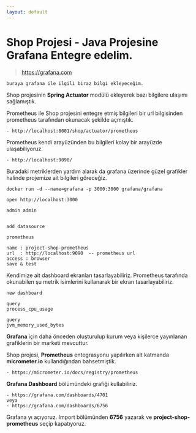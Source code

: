 ```yaml
---
layout: default
---
```

# Shop Projesi - Java Projesine Grafana Entegre edelim.

> https://grafana.com

``
	buraya grafana ile ilgili biraz bilgi ekleyeceğim.
``

Shop projesinin **Spring Actuator** modülü ekleyerek bazı bilgilere ulaşımı sağlamıştık.

Prometheus ile Shop projesini entegre etmiş bilgileri bir url bilgisinden prometheus tarafından okunacak şekilde açmıştık.

```
- http://localhost:8001/shop/actuator/prometheus
```

Prometheus kendi arayüzünden bu bilgileri kolay bir arayüzde ulaşabiliyoruz.
```
- http://localhost:9090/
```

Buradaki metriklerden yardım alarak da grafana üzerinde güzel grafikler halinde projemize ait bilgileri göreceğiz.

```
docker run -d --name=grafana -p 3000:3000 grafana/grafana

open http://localhost:3000

admin admin


add datasource 

prometheus

name : project-shop-prometheus
url  : http://localhost:9090  -- prometheus url
access : browser
save & test

```

Kendimize ait dashboard ekranları tasarlayabiliriz. Prometheus tarafında okunabilen şu metrik isimlerini
kullanarak bir ekran tasarlayabiliriz.

```
new dashboard

query
process_cpu_usage

query
jvm_memory_used_bytes
```

**Grafana** için daha önceden oluşturulup kurum veya kişilerce yayınlanan grafiklerin bir marketi mevcuttur.

Shop projesi, **Prometheus** entegrasyonu yapılırken alt katmanda **micrometer.io** kullandığından bahsetmiştik.

```
- https://micrometer.io/docs/registry/prometheus
```

**Grafana Dashboard** bölümündeki grafiği kullabiliriz.

```
- https://grafana.com/dashboards/4701
veya
- https://grafana.com/dashboards/6756
```

Grafana yı açıyoruz. Import bölümünden **6756** yazarak ve **project-shop-prometheus** seçip kapatıyoruz.


